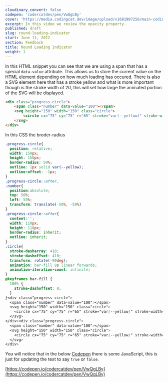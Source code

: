 ```yaml
---
cloudinary_convert: false
codepen: 'codercatdev/pen/VwQgLBy'
cover: 'https://media.codingcat.dev/image/upload/v1681907256/main-codingcatdev-photo/Round-Loading-Indicator.png'
excerpt: In this video we review the opacity property.
published: draft
slug: round-loading-indicator
start: June 11, 2022
section: Feedback
title: Round Loading Indicator
weight: 1
---
```


In this HTML snippet you can see that we are using a span that has a special `data-value` attribute. This allows us to store the current value on the HTML element depending on how much loading has occured. There is also a SVG element here that has a stroke yellow and what is more important though is the stroke width of 20, this will set how large the animated portion of the SVG will be displayed.

```html
<div class="progress-circle">
	<span class="number" data-value="100"></span>
	<svg height="150" width="150" class="circle">
		<circle cx="75" cy="75" r="65" stroke="var(--yellow)" stroke-width="20" fill="none" />
	</svg>
</div>
```

In this CSS the broder-radius

```css
.progress-circle{
  position: relative;
  width: 150px;
  height: 150px;
  border-radius: 50%;
  outline: 1px solid var(--yellow);
  outline-offset: -1px;
}
.progress-circle::after,
.number{
  position:absolute;
  top: 50%;
  left: 50%;
  transform: translate(-50%, -50%)
}
.progress-circle::after{
  content:'';
  width: 110px;
  height: 110px;
  border-radius: inherit;
  outline: inherit;
}
.circle{
  stroke-dasharray: 410;
  stroke-dashoffset: 410;
  transform: rotate(-90deg);
  animation: bar-fill 8s linear forwards;
  animation-iteration-count: infinite;
}
@keyframes bar-fill {
  100% {
    stroke-dashoffset: 0;
  }
}<div class="progress-circle">
  <span class="number" data-value="100"></span>
  <svg height="150" width="150" class="circle">
    <circle cx="75" cy="75" r="65" stroke="var(--yellow)" stroke-width="20" fill="none" />
  </svg>
</div><div class="progress-circle">
  <span class="number" data-value="100"></span>
  <svg height="150" width="150" class="circle">
    <circle cx="75" cy="75" r="65" stroke="var(--yellow)" stroke-width="20" fill="none" />
  </svg>
</div>
```

You will notice that in the below [Codepen](https://codepen.io/codercatdev/pen/vYdpGNW) there is some JavaScript, this is just for updating the text to say `true` or `false`.

[https://codepen.io/codercatdev/pen/VwQgLBy](https://codepen.io/codercatdev/pen/VwQgLBy)
